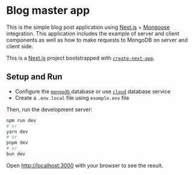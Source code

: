 # Blog master app

This is the simple blog post application using [Next.js](https://nextjs.org/) + [Mongoose](https://mongoosejs.com/) integration. This application includes the example of server and client components as well as how to make requests to MongoDB on server and client side.

This is a [Next.js](https://nextjs.org/) project bootstrapped with [`create-next-app`](https://github.com/vercel/next.js/tree/canary/packages/create-next-app).

## Setup and Run

- Configure the [`mongodb` ](https://www.mongodb.com/docs/manual/administration/install-community/) database or use [`cloud`](https://www.mongodb.com/products/platform/cloud) database service
- Create a `.env.local` file using `example.env` file

Then, run the development server:

```bash
npm run dev
# or
yarn dev
# or
pnpm dev
# or
bun dev
```

Open [http://localhost:3000](http://localhost:3000) with your browser to see the result.

